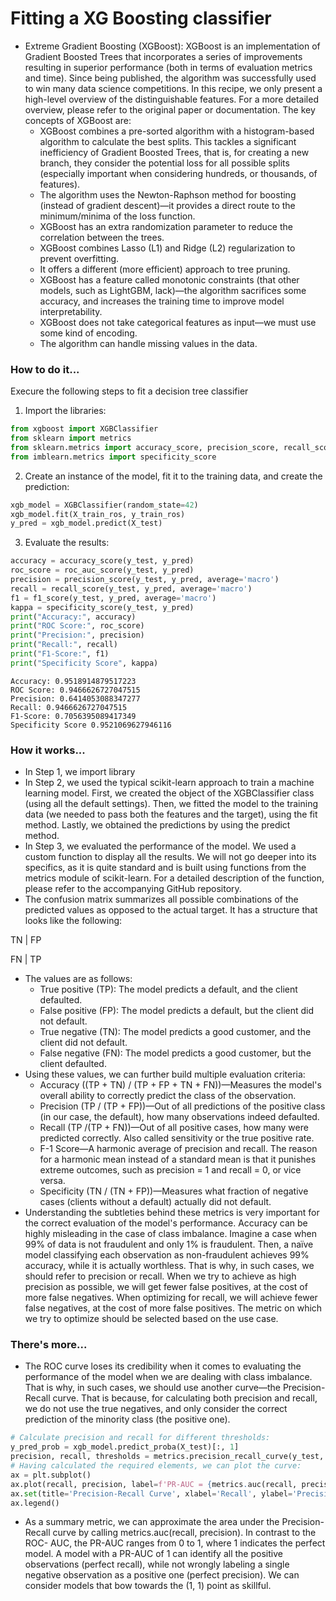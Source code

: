 # Fitting a XG Boosting classifier

- Extreme Gradient Boosting (XGBoost): XGBoost is an implementation of Gradient Boosted Trees that incorporates a series of improvements resulting in superior performance (both in terms of evaluation metrics and time). Since being published, the algorithm was successfully used to win many data science competitions. In this recipe, we only present a high-level overview of the distinguishable features. For a more detailed overview, please refer to the original paper or documentation. The key concepts of XGBoost are:
    - XGBoost combines a pre-sorted algorithm with a histogram-based algorithm to calculate the best splits. This tackles a significant inefficiency of Gradient Boosted Trees, that is, for creating a new branch, they consider the potential loss for all possible splits (especially important when considering hundreds, or thousands, of features).
    - The algorithm uses the Newton-Raphson method for boosting (instead of gradient descent)—it provides a direct route to the minimum/minima of the loss function.
    - XGBoost has an extra randomization parameter to reduce the correlation between the trees.
    - XGBoost combines Lasso (L1) and Ridge (L2) regularization to prevent overfitting.
    - It offers a different (more efficient) approach to tree pruning.
    - XGBoost has a feature called monotonic constraints (that other models, such as LightGBM, lack)—the algorithm sacrifices some accuracy, and increases the training time to improve model interpretability.
    - XGBoost does not take categorical features as input—we must use some kind of encoding.
    - The algorithm can handle missing values in the data.

### How to do it...
Execure the following steps to fit a decision tree classifier

1. Import the libraries:


```python
from xgboost import XGBClassifier
from sklearn import metrics
from sklearn.metrics import accuracy_score, precision_score, recall_score, f1_score, roc_auc_score
from imblearn.metrics import specificity_score
```

2. Create an instance of the model, fit it to the training data, and create the prediction:


```python
xgb_model = XGBClassifier(random_state=42)
xgb_model.fit(X_train_ros, y_train_ros)
y_pred = xgb_model.predict(X_test)
```

3. Evaluate the results:


```python
accuracy = accuracy_score(y_test, y_pred)
roc_score = roc_auc_score(y_test, y_pred)
precision = precision_score(y_test, y_pred, average='macro')
recall = recall_score(y_test, y_pred, average='macro')
f1 = f1_score(y_test, y_pred, average='macro')
kappa = specificity_score(y_test, y_pred)
print("Accuracy:", accuracy)
print("ROC Score:", roc_score)
print("Precision:", precision)
print("Recall:", recall)
print("F1-Score:", f1)
print("Specificity Score", kappa)
```

    Accuracy: 0.9518914879517223
    ROC Score: 0.9466626727047515
    Precision: 0.6414053088347277
    Recall: 0.9466626727047515
    F1-Score: 0.7056395089417349
    Specificity Score 0.9521069627946116


### How it works...
- In Step 1, we import library
- In Step 2, we used the typical scikit-learn approach to train a machine learning model. First, we created the object of the XGBClassifier class (using all the default settings). Then, we fitted the model to the training data (we needed to pass both the features and the target), using the fit method. Lastly, we obtained the predictions by using the predict method.
- In Step 3, we evaluated the performance of the model. We used a custom function to display all the results. We will not go deeper into its specifics, as it is quite standard and is built using functions from the metrics module of scikit-learn. For a detailed description of the function, please refer to the accompanying GitHub repository.
- The confusion matrix summarizes all possible combinations of the predicted values as opposed to the actual target. It has a structure that looks like the following:

TN | FP

FN | TP
- The values are as follows:
   - True positive (TP): The model predicts a default, and the client defaulted.
   - False positive (FP): The model predicts a default, but the client did not default.
   - True negative (TN): The model predicts a good customer, and the client did not default.
   - False negative (FN): The model predicts a good customer, but the client defaulted.
- Using these values, we can further build multiple evaluation criteria:
   - Accuracy ((TP + TN) / (TP + FP + TN + FN))—Measures the model's overall ability to correctly predict the class of the observation.
   - Precision (TP / (TP + FP))—Out of all predictions of the positive class (in our case, the default), how many observations indeed defaulted.
   - Recall (TP /(TP + FN))—Out of all positive cases, how many were predicted correctly. Also called sensitivity or the true positive rate. 
   - F-1 Score—A harmonic average of precision and recall. The reason for a harmonic mean instead of a standard mean is that it punishes extreme outcomes, such as precision = 1 and recall = 0, or vice versa. 
   - Specificity (TN / (TN + FP))—Measures what fraction of negative cases (clients without a default) actually did not default.
- Understanding the subtleties behind these metrics is very important for the correct evaluation of the model's performance. Accuracy can be highly misleading in the case of class imbalance. Imagine a case when 99% of data is not fraudulent and only 1% is fraudulent. Then, a naïve model classifying each observation as non-fraudulent achieves 99% accuracy, while it is actually worthless. That is why, in such cases, we should refer to precision or recall. When we try to achieve as high precision as possible, we will get fewer false positives, at the cost of more false negatives. When optimizing for recall, we will achieve fewer false negatives, at the cost of more false positives. The metric on which we try to optimize should be selected based on the use case.


### There's more...
- The ROC curve loses its credibility when it comes to evaluating the performance of the model when we are dealing with class imbalance. That is why, in such cases, we should use another curve—the Precision-Recall curve. That is because, for calculating both precision and recall, we do not use the true negatives, and only consider the correct prediction of the minority class (the positive one).


```python
# Calculate precision and recall for different thresholds:
y_pred_prob = xgb_model.predict_proba(X_test)[:, 1]
precision, recall, thresholds = metrics.precision_recall_curve(y_test, y_pred_prob)
# Having calculated the required elements, we can plot the curve:
ax = plt.subplot()
ax.plot(recall, precision, label=f'PR-AUC = {metrics.auc(recall, precision):.2f}')
ax.set(title='Precision-Recall Curve', xlabel='Recall', ylabel='Precision')
ax.legend()
```

    


- As a summary metric, we can approximate the area under the Precision- Recall curve by calling metrics.auc(recall, precision). In contrast to the ROC- AUC, the PR-AUC ranges from 0 to 1, where 1 indicates the perfect model. A model with a PR-AUC of 1 can identify all the positive observations (perfect recall), while not wrongly labeling a single negative observation as a positive one (perfect precision). We can consider models that bow towards the (1, 1) point as skillful.
